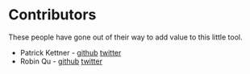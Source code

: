 Contributors
============

These people have gone out of their way to add value to this little tool.

- Patrick Kettner - [github](https://github.com/patrickkettner) [twitter](https://twitter.com/patrickkettner)
- Robin Qu - [github](https://github.com/RobinQu) [twitter](https://twitter.com/robinqu)
